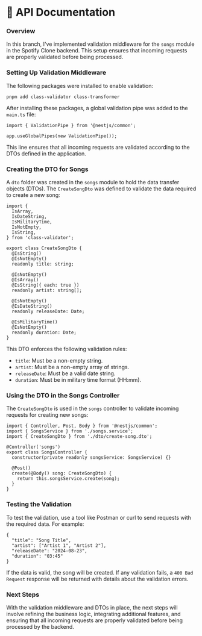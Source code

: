 <h1>📄 API Documentation</h1>

<h3>Overview</h3>
<p>In this branch, I've implemented validation middleware for the <code>songs</code> module in the Spotify Clone backend. This setup ensures that incoming requests are properly validated before being processed.</p>

<h3>Setting Up Validation Middleware</h3>
<p>The following packages were installed to enable validation:</p>

<pre><code>pnpm add class-validator class-transformer</code></pre>

<p>After installing these packages, a global validation pipe was added to the <code>main.ts</code> file:</p>

<pre><code>import { ValidationPipe } from '@nestjs/common';

app.useGlobalPipes(new ValidationPipe());</code></pre>

<p>This line ensures that all incoming requests are validated according to the DTOs defined in the application.</p>

<h3>Creating the DTO for Songs</h3>
<p>A <code>dto</code> folder was created in the <code>songs</code> module to hold the data transfer objects (DTOs). The <code>CreateSongDto</code> was defined to validate the data required to create a new song:</p>

<pre><code>import {
  IsArray,
  IsDateString,
  IsMilitaryTime,
  IsNotEmpty,
  IsString,
} from 'class-validator';

export class CreateSongDto {
  @IsString()
  @IsNotEmpty()
  readonly title: string;

  @IsNotEmpty()
  @IsArray()
  @IsString({ each: true })
  readonly artist: string[];

  @IsNotEmpty()
  @IsDateString()
  readonly releaseDate: Date;

  @IsMilitaryTime()
  @IsNotEmpty()
  readonly duration: Date;
}</code></pre>

<p>This DTO enforces the following validation rules:</p>
<ul>
  <li><code>title</code>: Must be a non-empty string.</li>
  <li><code>artist</code>: Must be a non-empty array of strings.</li>
  <li><code>releaseDate</code>: Must be a valid date string.</li>
  <li><code>duration</code>: Must be in military time format (HH:mm).</li>
</ul>

<h3>Using the DTO in the Songs Controller</h3>
<p>The <code>CreateSongDto</code> is used in the <code>songs</code> controller to validate incoming requests for creating new songs:</p>

<pre><code>import { Controller, Post, Body } from '@nestjs/common';
import { SongsService } from './songs.service';
import { CreateSongDto } from './dto/create-song.dto';

@Controller('songs')
export class SongsController {
  constructor(private readonly songsService: SongsService) {}

  @Post()
  create(@Body() song: CreateSongDto) {
    return this.songsService.create(song);
  }
}</code></pre>

<h3>Testing the Validation</h3>
<p>To test the validation, use a tool like Postman or curl to send requests with the required data. For example:</p>

<pre><code>{
  "title": "Song Title",
  "artist": ["Artist 1", "Artist 2"],
  "releaseDate": "2024-08-23",
  "duration": "03:45"
}</code></pre>

<p>If the data is valid, the song will be created. If any validation fails, a <code>400 Bad Request</code> response will be returned with details about the validation errors.</p>

<h3>Next Steps</h3>
<p>With the validation middleware and DTOs in place, the next steps will involve refining the business logic, integrating additional features, and ensuring that all incoming requests are properly validated before being processed by the backend.</p>
